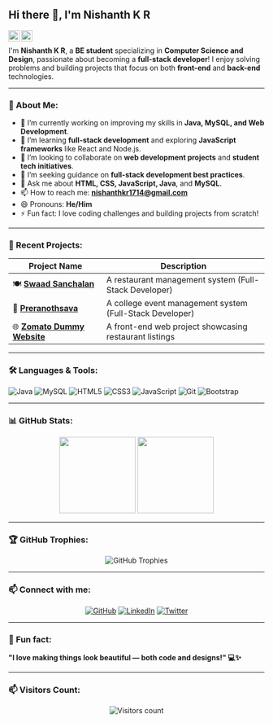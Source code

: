 ## Hi there 👋, I'm Nishanth K R  
<a href="https://www.linkedin.com/in/nishanth-k-r-107895258"><img align="left" alt="Nishanth's LinkedIn" width="22px" src="https://cdn.jsdelivr.net/npm/simple-icons@v3/icons/linkedin.svg" /></a>
<a href="https://x.com/Nkr1409"><img align="left" alt="Nishanth's Twitter" width="22px" src="https://cdn.jsdelivr.net/npm/simple-icons@v3/icons/twitter.svg" /></a>

<br />

I'm **Nishanth K R**, a **BE student** specializing in **Computer Science and Design**, passionate about becoming a **full-stack developer**! I enjoy solving problems and building projects that focus on both **front-end** and **back-end** technologies.

---

### 🌟 About Me:
- 🔭 I’m currently working on improving my skills in **Java, MySQL, and Web Development**.
- 🌱 I’m learning **full-stack development** and exploring **JavaScript frameworks** like React and Node.js.
- 👯 I’m looking to collaborate on **web development projects** and **student tech initiatives**.
- 🤔 I’m seeking guidance on **full-stack development best practices**.
- 💬 Ask me about **HTML, CSS, JavaScript, Java**, and **MySQL**.
- 📫 How to reach me: **nishanthkr1714@gmail.com**
- 😄 Pronouns: **He/Him**
- ⚡ Fun fact: I love coding challenges and building projects from scratch!

---

### 📌 Recent Projects:
| Project Name | Description |
| ------------- | ------------- |
| 🍽️ **[Swaad Sanchalan](https://github.com/violetto-rose/RestaurantManagementSystem.git)**  | A restaurant management system (Full-Stack Developer) |
| 🎉 **[Preranothsava](https://github.com/Nishanth1409/College-event-management-System.git)**  | A college event management system (Full-Stack Developer) |
| 🌐 **[Zomato Dummy Website](https://nishanth1409.github.io/Zomato_1409/)**  | A front-end web project showcasing restaurant listings |

---

### 🛠️ Languages & Tools:
<p align="left">
  <img src="https://img.shields.io/badge/Java-ED8B00?style=for-the-badge&logo=java&logoColor=white" alt="Java"/>
  <img src="https://img.shields.io/badge/MySQL-005C84?style=for-the-badge&logo=mysql&logoColor=white" alt="MySQL"/>
  <img src="https://img.shields.io/badge/HTML5-E34F26?style=for-the-badge&logo=html5&logoColor=white" alt="HTML5"/>
  <img src="https://img.shields.io/badge/CSS3-1572B6?style=for-the-badge&logo=css3&logoColor=white" alt="CSS3"/>
  <img src="https://img.shields.io/badge/JavaScript-F7DF1E?style=for-the-badge&logo=javascript&logoColor=black" alt="JavaScript"/>
<!--   <img src="https://img.shields.io/badge/React-61DAFB?style=for-the-badge&logo=react&logoColor=black" alt="React"/> -->
<!--   <img src="https://img.shields.io/badge/Node.js-339933?style=for-the-badge&logo=nodedotjs&logoColor=white" alt="Node.js"/> -->
  <img src="https://img.shields.io/badge/Git-F05032?style=for-the-badge&logo=git&logoColor=white" alt="Git"/>
<!--   <img src="https://img.shields.io/badge/Tailwind%20CSS-38B2AC?style=for-the-badge&logo=tailwind-css&logoColor=white" alt="Tailwind CSS"/> -->
  <img src="https://img.shields.io/badge/Bootstrap-7952B3?style=for-the-badge&logo=bootstrap&logoColor=white" alt="Bootstrap"/>
</p>

---

### 📊 GitHub Stats:
<div align="center">
  <img height="150" src="https://github-readme-stats.vercel.app/api?username=Nishanth1409&show_icons=true&theme=tokyonight" />
  <img height="150" src="https://github-readme-streak-stats.herokuapp.com/?user=Nishanth1409&theme=tokyonight" />
</div>

---

### 🏆 GitHub Trophies:
<div align="center">
  <img src="https://github-profile-trophy.vercel.app/?username=Nishanth1409&theme=onedark" alt="GitHub Trophies" />
</div>

---

### 📫 Connect with me:
<p align="center">
  <a href="https://github.com/Nishanth1409"><img src="https://img.shields.io/badge/GitHub-171515?style=for-the-badge&logo=github&logoColor=white" alt="GitHub"/></a>
  <a href="https://linkedin.com/in/nishanth-k-r-107895258"><img src="https://img.shields.io/badge/LinkedIn-0A66C2?style=for-the-badge&logo=linkedin&logoColor=white" alt="LinkedIn"/></a>
  <a href="https://twitter.com/Nkr1409"><img src="https://img.shields.io/badge/Twitter-1DA1F2?style=for-the-badge&logo=twitter&logoColor=white" alt="Twitter"/></a>
</p>

---

### 🌟 Fun fact:
**"I love making things look beautiful — both code and designs!" 💻✨**

---

### 📫 Visitors Count:
<p align="center"> 
  <img src="https://komarev.com/ghpvc/?username=Nishanth1409&color=brightgreen" alt="Visitors count" />
</p>
